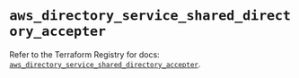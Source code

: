 # `aws_directory_service_shared_directory_accepter`

Refer to the Terraform Registry for docs: [`aws_directory_service_shared_directory_accepter`](https://registry.terraform.io/providers/hashicorp/aws/5.100.0/docs/resources/directory_service_shared_directory_accepter).
